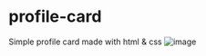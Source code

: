 # profile-card
Simple profile card made with html &amp; css
![image](https://github.com/Jerysha/profile-card/assets/83254656/04d8b50c-9ff9-401a-98d2-cb89d3fe8512)


